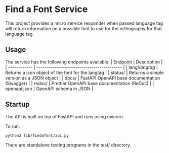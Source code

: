 # Find a Font Service

This project provides a micro service responder when passed language tag will
return information on a possible font to use for the orthography for that
language tag.

## Usage

The service has the following endpoints available:
| Endpoint | Description                                    |
| ------------ | ------------------------------------------ |
| lang/_langtag_ | Returns a json object of the font for the langtag |
| status/ |    Returns a simple version as a JSON object    |
| docs/   |    FastAPI OpenAPI base documentation (Swagger) |
| redoc/  |    Prettier OpenAPI base documentation (ReDoc)  |
| openapi.json | OpenAPI schema in JSON                     |


## Startup

The API is built on top of FastAPI and runs using uvicorn.

To run:

```
python3 lib/findafont/api.py
```

There are standalone testing programs in the test/ directory.

